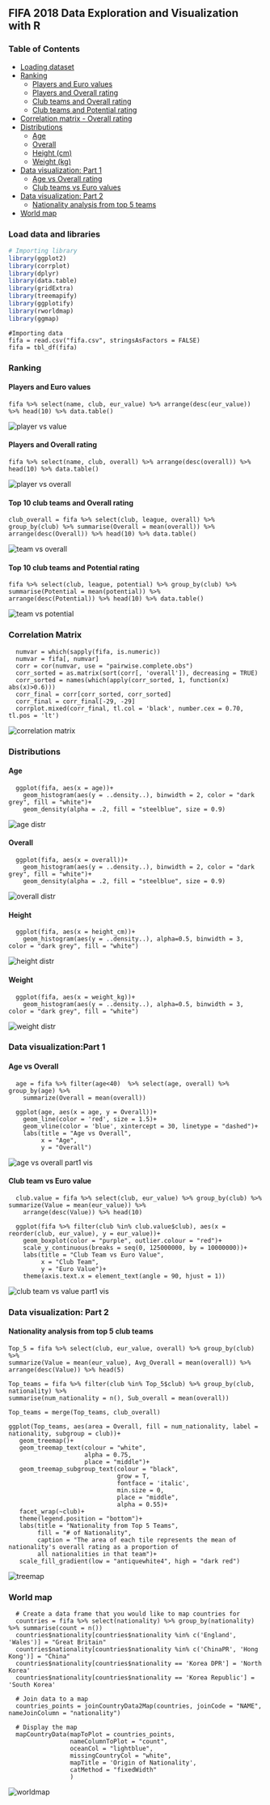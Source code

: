 ## FIFA 2018 Data Exploration and Visualization with R

### Table of Contents
- [Loading dataset](#load-data-and-libraries)
- [Ranking](#ranking)
	- [Players and Euro values](#players-and-euro-values)
	- [Players and Overall rating]([#players-and-overall-rating)
	- [Club teams and Overall rating](#top-10-club-teams-and-overall-rating)
	- [Club teams and Potential rating](#top-10-club-teams-and-potential-rating)
- [Correlation matrix - Overall rating](#correlation-matrix)
- [Distributions](#distributions)
	- [Age](#age)
	- [Overall](#overall)
	- [Height (cm)](#height)
	- [Weight (kg)](#weight)
- [Data visualization: Part 1](#data-visualization-:part-1)
	- [Age vs Overall rating](#age-vs-overall)
	- [Club teams vs Euro values](#club-team-vs-euro-value)
- [Data visualization: Part 2](#data-visualization:-part-2)
	- [Nationality analysis from top 5 teams](#nationality-analysis-from-top-5-club-teams)
- [World map](#world-map)

### Load data and libraries
``` R
# Importing library
library(ggplot2)
library(corrplot)
library(dplyr)
library(data.table)
library(gridExtra)
library(treemapify)
library(ggplotify)
library(rworldmap)
library(ggmap)
```
```
#Importing data
fifa = read.csv("fifa.csv", stringsAsFactors = FALSE)
fifa = tbl_df(fifa)
```
### Ranking

#### Players and Euro values
```
fifa %>% select(name, club, eur_value) %>% arrange(desc(eur_value)) %>% head(10) %>% data.table()
```
![player vs value](https://user-images.githubusercontent.com/38479244/41644841-204e5492-7424-11e8-8ce0-da247113f760.jpg)

#### Players and Overall rating
```
fifa %>% select(name, club, overall) %>% arrange(desc(overall)) %>% head(10) %>% data.table()
```
![player vs overall](https://user-images.githubusercontent.com/38479244/41644819-11a83912-7424-11e8-9c63-7dce9d18d1ef.jpg)

#### Top 10 club teams and Overall rating
```
club_overall = fifa %>% select(club, league, overall) %>% group_by(club) %>% summarise(Overall = mean(overall)) %>% arrange(desc(Overall)) %>% head(10) %>% data.table()
```
![team vs overall](https://user-images.githubusercontent.com/38479244/41644820-11d6fa22-7424-11e8-8268-032e03eff4f3.jpg)

#### Top 10 club teams and Potential rating
```
fifa %>% select(club, league, potential) %>% group_by(club) %>% summarise(Potential = mean(potential)) %>% 
arrange(desc(Potential)) %>% head(10) %>% data.table()
```
![team vs potential](https://user-images.githubusercontent.com/38479244/41644762-e6c38dc8-7423-11e8-894f-9f918e697613.jpg)


### Correlation Matrix
```
  numvar = which(sapply(fifa, is.numeric))
  numvar = fifa[, numvar]
  corr = cor(numvar, use = "pairwise.complete.obs")
  corr_sorted = as.matrix(sort(corr[, 'overall']), decreasing = TRUE)
  corr_sorted = names(which(apply(corr_sorted, 1, function(x) abs(x)>0.6)))
  corr_final = corr[corr_sorted, corr_sorted]
  corr_final = corr_final[-29, -29]
  corrplot.mixed(corr_final, tl.col = 'black', number.cex = 0.70, tl.pos = 'lt')
```
![correlation matrix](https://user-images.githubusercontent.com/38479244/41644953-7302402c-7424-11e8-98d3-a23d184f1b64.png)

### Distributions

#### Age
```
  ggplot(fifa, aes(x = age))+
    geom_histogram(aes(y = ..density..), binwidth = 2, color = "dark grey", fill = "white")+
    geom_density(alpha = .2, fill = "steelblue", size = 0.9)
```
![age distr](https://user-images.githubusercontent.com/38479244/41645413-cdd04746-7425-11e8-8fa3-c3bd5dc4b3e6.png)
#### Overall
```
  ggplot(fifa, aes(x = overall))+
    geom_histogram(aes(y = ..density..), binwidth = 2, color = "dark grey", fill = "white")+
    geom_density(alpha = .2, fill = "steelblue", size = 0.9)
```
![overall distr](https://user-images.githubusercontent.com/38479244/41645412-cdb5a486-7425-11e8-8394-39028dfea786.png)
#### Height
```
  ggplot(fifa, aes(x = height_cm))+
    geom_histogram(aes(y = ..density..), alpha=0.5, binwidth = 3, color = "dark grey", fill = "white")
```
![height distr](https://user-images.githubusercontent.com/38479244/41645410-cd983c66-7425-11e8-9c7a-349f641a32a0.png)
#### Weight
```
  ggplot(fifa, aes(x = weight_kg))+
    geom_histogram(aes(y = ..density..), alpha=0.5, binwidth = 3, color = "dark grey", fill = "white")
```
![weight distr](https://user-images.githubusercontent.com/38479244/41645414-cdeae146-7425-11e8-8ebe-73f6ef1696e0.png)


### Data visualization:Part 1

#### Age vs Overall
```
  age = fifa %>% filter(age<40)  %>% select(age, overall) %>% group_by(age) %>% 
    summarize(Overall = mean(overall))
  
  ggplot(age, aes(x = age, y = Overall))+
    geom_line(color = 'red', size = 1.5)+
    geom_vline(color = 'blue', xintercept = 30, linetype = "dashed")+
    labs(title = "Age vs Overall", 
         x = "Age",
         y = "Overall")
```
![age vs overall part1 vis](https://user-images.githubusercontent.com/38479244/41645893-2c3e349a-7427-11e8-8014-13d118b42a25.png)

#### Club team vs Euro value
```
  club.value = fifa %>% select(club, eur_value) %>% group_by(club) %>% summarize(Value = mean(eur_value)) %>% 
    arrange(desc(Value)) %>% head(10)
  
  ggplot(fifa %>% filter(club %in% club.value$club), aes(x = reorder(club, eur_value), y = eur_value))+
    geom_boxplot(color = "purple", outlier.colour = "red")+
    scale_y_continuous(breaks = seq(0, 125000000, by = 10000000))+
    labs(title = "Club Team vs Euro Value", 
         x = "Club Team",
         y = "Euro Value")+
    theme(axis.text.x = element_text(angle = 90, hjust = 1))
```
![club team vs value part1 vis](https://user-images.githubusercontent.com/38479244/41645892-2c1f15d8-7427-11e8-8522-5721047da697.png)

### Data visualization: Part 2

#### Nationality analysis from top 5 club teams
 ```
 Top_5 = fifa %>% select(club, eur_value, overall) %>% group_by(club) %>% 
 summarize(Value = mean(eur_value), Avg_Overall = mean(overall)) %>% 
 arrange(desc(Value)) %>% head(5)
    
 Top_teams = fifa %>% filter(club %in% Top_5$club) %>% group_by(club, nationality) %>% 
 summarise(num_nationality = n(), Sub_overall = mean(overall))
  
 Top_teams = merge(Top_teams, club_overall)
  
 ggplot(Top_teams, aes(area = Overall, fill = num_nationality, label = nationality, subgroup = club))+
    geom_treemap()+
    geom_treemap_text(colour = "white", 
                      alpha = 0.75, 
                      place = "middle")+
    geom_treemap_subgroup_text(colour = "black", 
                               grow = T, 
                               fontface = 'italic', 
                               min.size = 0, 
                               place = "middle",
                               alpha = 0.55)+
    facet_wrap(~club)+
    theme(legend.position = "bottom")+
    labs(title = "Nationality from Top 5 Teams", 
         fill = "# of Nationality",
         caption = "The area of each tile represents the mean of nationality's overall rating as a proportion of 
         all nationalities in that team")+
    scale_fill_gradient(low = "antiquewhite4", high = "dark red")
 ```
 
![treemap](https://user-images.githubusercontent.com/38479244/41645977-734af40e-7427-11e8-9c5a-68cfc7d4d0b4.png)

### World map
```
  # Create a data frame that you would like to map countries for
  countries = fifa %>% select(nationality) %>% group_by(nationality) %>% summarise(count = n())
  countries$nationality[countries$nationality %in% c('England', 'Wales')] = "Great Britain"
  countries$nationality[countries$nationality %in% c('ChinaPR', 'Hong Kong')] = "China"
  countries$nationality[countries$nationality == 'Korea DPR'] = 'North Korea'
  countries$nationality[countries$nationality == 'Korea Republic'] = 'South Korea'
 
  # Join data to a map
  countries_points = joinCountryData2Map(countries, joinCode = "NAME", nameJoinColumn = "nationality")
  
  # Display the map
  mapCountryData(mapToPlot = countries_points, 
                 nameColumnToPlot = "count", 
                 oceanCol = "lightblue",
                 missingCountryCol = "white",
                 mapTitle = 'Origin of Nationality',
                 catMethod = "fixedWidth"
                 )
```
![worldmap](https://user-images.githubusercontent.com/38479244/41646070-b6d35054-7427-11e8-8d4b-b60bb2a39533.png)
